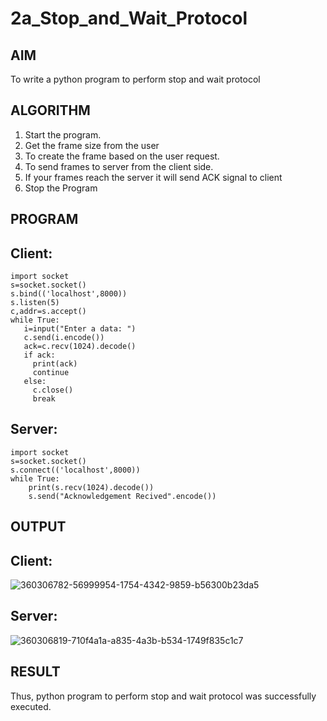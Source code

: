 # 2a_Stop_and_Wait_Protocol
## AIM 
To write a python program to perform stop and wait protocol
## ALGORITHM
1. Start the program.
2. Get the frame size from the user
3. To create the frame based on the user request.
4. To send frames to server from the client side.
5. If your frames reach the server it will send ACK signal to client
6. Stop the Program
## PROGRAM
## Client:
```
import socket
s=socket.socket()
s.bind(('localhost',8000))
s.listen(5)
c,addr=s.accept()
while True:
   i=input("Enter a data: ")
   c.send(i.encode())
   ack=c.recv(1024).decode()
   if ack:
     print(ack)
     continue
   else:
     c.close()
     break
```

## Server:
```
import socket
s=socket.socket()
s.connect(('localhost',8000))
while True:
    print(s.recv(1024).decode())
    s.send("Acknowledgement Recived".encode())
```
## OUTPUT
## Client:
![360306782-56999954-1754-4342-9859-b56300b23da5](https://github.com/user-attachments/assets/cf24e65e-6e33-4e53-9f1e-852ce415453f)


## Server:
![360306819-710f4a1a-a835-4a3b-b534-1749f835c1c7](https://github.com/user-attachments/assets/2e7543fe-9ad9-49a3-bf10-b1fe9ddcd5b3)


## RESULT
Thus, python program to perform stop and wait protocol was successfully executed.
